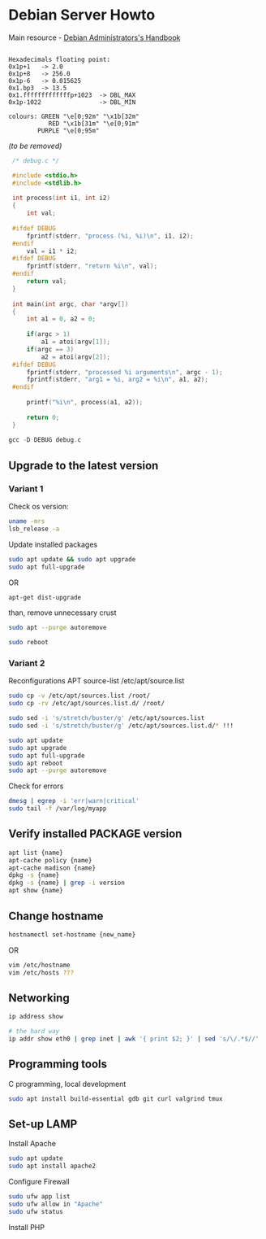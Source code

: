 # Debian Server Howto

Main resource -  [Debian Administrators's Handbook](https://debian-handbook.info/browse/stable/)

```shell

Hexadecimals floating point:
0x1p+1   -> 2.0
0x1p+8   -> 256.0
0x1p-6   -> 0.015625
0x1.bp3  -> 13.5
0x1.fffffffffffffp+1023  -> DBL_MAX
0x1p-1022                -> DBL_MIN

colours: GREEN "\e[0;92m" "\x1b[32m"
           RED "\x1b[31m" "\e[0;91m"
        PURPLE "\e[0;95m"

```
_(to be removed)_
```c
 /* debug.c */

 #include <stdio.h>
 #include <stdlib.h>                                                             
                                                                                  
 int process(int i1, int i2)                                                     
 {                                                                               
     int val;                                                                    
           
 #ifdef DEBUG                                                                    
     fprintf(stderr, "process (%i, %i)\n", i1, i2);                              
 #endif                                                                          
     val = i1 * i2;                                                                                                                                             
 #ifdef DEBUG                                                                    
     fprintf(stderr, "return %i\n", val);                                        
 #endif                                                                          
     return val;                                                                 
 }                                                                               
                                                                                 
 int main(int argc, char *argv[])                                                
 {                                                                               
     int a1 = 0, a2 = 0;                                                         
                                                                                
     if(argc > 1)                                                                
         a1 = atoi(argv[1]);                                                         
     if(argc == 3)                                                               
         a2 = atoi(argv[2]);                                                     
 #ifdef DEBUG                                                                    
     fprintf(stderr, "processed %i arguments\n", argc - 1);                      
     fprintf(stderr, "arg1 = %i, arg2 = %i\n", a1, a2);                          
 #endif                                                                          
                                                                                  
     printf("%i\n", process(a1, a2));                                            
                                                                                
     return 0;                                                                   
 }
 
gcc -D DEBUG debug.c
```

## Upgrade to the latest version

### Variant 1
Check os version: 
```bash
uname -mrs
lsb_release -a

```
Update installed packages
```bash
sudo apt update && sudo apt upgrade
sudo apt full-upgrade
```
OR 
```bash
apt-get dist-upgrade
```
than, remove unnecessary crust 
```bash
sudo apt --purge autoremove
```
```bash
sudo reboot
```
### Variant 2
Reconfigurations APT source-list /etc/apt/source.list
```bash
sudo cp -v /etc/apt/sources.list /root/
sudo cp -rv /etc/apt/sources.list.d/ /root/

sudo sed -i 's/stretch/buster/g' /etc/apt/sources.list
sudo sed -i 's/stretch/buster/g' /etc/apt/sources.list.d/* !!!

sudo apt update
sudo apt upgrade
sudo apt full-upgrade
sudo apt reboot
sudo apt --purge autoremove
```
Check for errors

```bash
dmesg | egrep -i 'err|warn|critical'
sudo tail -f /var/log/myapp
```

## Verify installed PACKAGE version
```bash
apt list {name}
apt-cache policy {name}
apt-cache madison {name}
dpkg -s {name}
dpkg -s {name} | grep -i version
apt show {name}
```

## Change hostname
```bash
hostnamectl set-hostname {new_name}
```
OR
```bash
vim /etc/hostname
vim /etc/hosts ???
```
## Networking
```bash
ip address show

# the hard way
ip addr show eth0 | grep inet | awk '{ print $2; }' | sed 's/\/.*$//'
```

## Programming tools 
C programming, local development
```bash
sudo apt install build-essential gdb git curl valgrind tmux
```
## Set-up LAMP

Install Apache
```bash
sudo apt update
sudo apt install apache2
```
Configure Firewall
```bash
sudo ufw app list
sudo ufw allow in "Apache"
sudo ufw status
```

Install PHP
```bash

```
